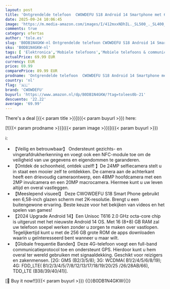 ```yaml
---
layout: post
title: 'Ontgrendelde telefoon  CWOWDEFU S18 Android 14 Smartphone met 6 58" 2K scherm  16 8+8  GB RAM+ 256 GB ROM  Dual SIM 4G  Octa-Core  Gezichts-/vingerafdrukherkenning/NFC/GPS 2024'
date: 2025-09-24 10:06:45
image: 'https://m.media-amazon.com/images/I/412mxxNDhIL._SL500_._SL400_.jpg'
comments: true
category: ofertas
author: 'tole.es'
slug: 'B0DB1N4GKW-nl Ontgrendelde telefoon CWOWDEFU S18 Android 14 Smartphone...'
sku: 'B0DB1N4GKW-nl'
tags: [ 'Elektronica','Mobiele telefoons','Mobiele telefoons & communicatieproducten','Simlockvrije & ontgrendelde mobiele telefoons','cwowdefu','🇳🇱', ]
actualPrice: 69.99 EUR
currency: EUR
price: 69.99
comparePrice: 89.99 EUR
prodname: 'Ontgrendelde telefoon  CWOWDEFU S18 Android 14 Smartphone met 6 58" 2K scherm  16 8+8  GB RAM+ 256 GB ROM  Dual SIM 4G  Octa-Core  Gezichts-/vingerafdrukherkenning/NFC/GPS 2024'
country: 'nl'
flag: '🇳🇱'
brand: 'CWOWDEFU'
buyurl: 'https://www.amazon.nl/dp/B0DB1N4GKW/?tag=tolees0b-21'
descuento: '22.22'
average: '69.99'
---
```


There's a deal [{{< param title >}}]({{< param buyurl >}})  here:

[![{{< param prodname >}}]({{< param image >}})]({{< param buyurl >}})

ℹ️:

- 【Veilig en betrouwbaar】 Ondersteunt gezichts- en vingerafdrukherkenning en voegt ook een NFC-module toe om de veiligheid van uw gegevens en eigendommen te garanderen.
- 【Ontdek de schoonheid, ontdek uzelf! 】De 24MP selfiecamera stelt u in staat een mooier zelf te ontdekken. De camera aan de achterkant heeft een drievoudig cameraontwerp, een 48MP hoofdcamera met een 2MP invulcamera en een 20MP macrocamera. Hiermee kunt u uw leven altijd en overal vastleggen.
- 【Meeslepend visueel】 Deze CWOWDEFU S18 Smart Phone gebruikt een 6,58-inch glazen scherm met 2K-resolutie. Brengt u een buitengewone ervaring. Beste keuze voor het bekijken van videos en het spelen van games!
- 【2024 Upgrade Android 14】Een Unisoc T616 2.0 GHz octa-core chip is uitgerust met het nieuwste Android 14 OS. Met 16 (8+8) GB RAM zal uw telefoon soepel werken zonder u zorgen te maken over vastlopen. Tegelijkertijd kunt u met de 256 GB grote ROM de apps downloaden waarin u geïnteresseerd bent wanneer u maar wilt.
- 【Globale frequentie Banden】Deze 4G-telefoon voegt een full-band communicatieprotocol toe en ondersteunt GPS. Hierdoor kunt u hem overal ter wereld gebruiken met signaaldekking. Geschikt voor reizigers en zakenmensen. [2G: GMS (B2/3/5/8); 3G: WCDMA( B1/2/4/5/6/8/19); 4G: FDD_LTE( B1/2/3/4/5/7/8/12/13/17/18/19/20/25 /26/28AB/66), TDD_LTE (B38/39/40/41)].

[🛒 Buy it now!!]({{< param buyurl >}})
{{<world>}}B0DB1N4GKW{{</world>}}
